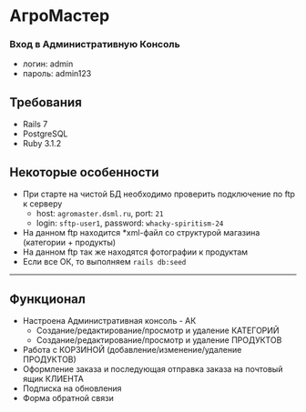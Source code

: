 # АгроМастер

### Вход в Административную Консоль
* логин: admin
* пароль: admin123

## Требования
* Rails 7
* PostgreSQL
* Ruby 3.1.2

## Некоторые особенности
* При старте на чистой БД необходимо проверить подключение по ftp к серверу
  * host: `agromaster.dsml.ru`, port: `21`
  * login: `sftp-user1`, password: `whacky-spiritism-24`
* На данном ftp находится *xml-файл со структурой магазина (категории + продукты)
* На данном ftp так же находятся фотографии к продуктам
* Если все ОК, то выполняем `rails db:seed`

***********************************************

## Функционал
* Настроена Административная консоль - АК
  * Создание/редактирование/просмотр и удаление КАТЕГОРИЙ
  * Создание/редактирование/просмотр и удаление ПРОДУКТОВ
* Работа с КОРЗИНОЙ (добавление/изменение/удаление ПРОДУКТОВ)
* Оформление заказа и последующая отправка заказа на почтовый ящик КЛИЕНТА
* Подписка на обновления
* Форма обратной связи
